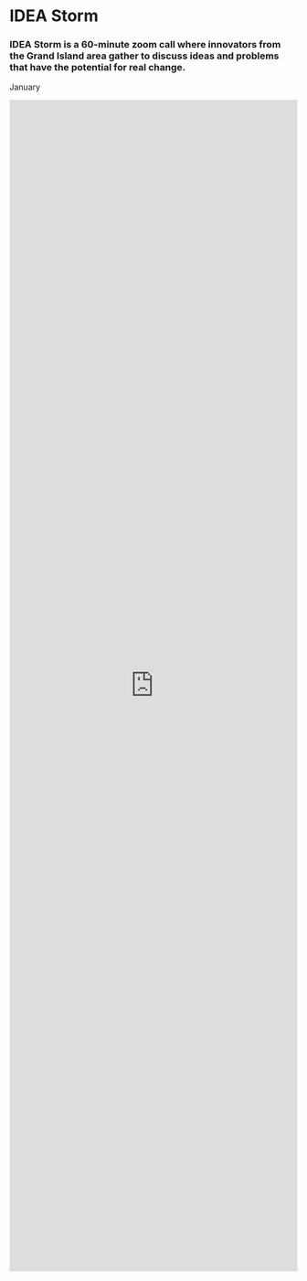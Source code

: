 # IDEA Storm

### IDEA Storm is a 60-minute zoom call where innovators from the Grand Island area gather to discuss ideas and problems that have the potential for real change.

January

<iframe width="100%" height="2050" style="border:none;" src="https://forms.clickup.com/f/879r4-42/HJYFYKCTX1D3R49RTU" /></iframe>
